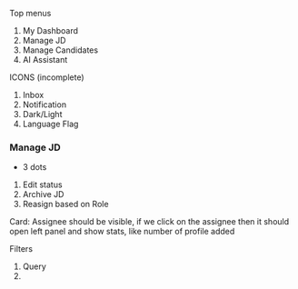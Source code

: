 Top menus
1. My Dashboard
2. Manage JD
3. Manage Candidates
4. AI Assistant

ICONS (incomplete)
1. Inbox
2. Notification
3. Dark/Light
4. Language Flag


### Manage JD
- 3 dots
1. Edit status
2. Archive JD
3. Reasign based on Role

Card: Assignee should be visible, if we click on the assignee
then it should open left panel and show stats, like
number of profile added

Filters
1. Query
2. 


